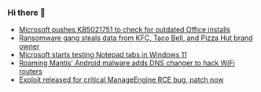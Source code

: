 ### Hi there 👋

<!--START_SECTION:feed-->
* [Microsoft pushes KB5021751 to check for outdated Office installs](https://www.bleepingcomputer.com/news/microsoft/microsoft-pushes-kb5021751-to-check-for-outdated-office-installs/)
* [Ransomware gang steals data from KFC, Taco Bell, and Pizza Hut brand owner](https://www.bleepingcomputer.com/news/security/ransomware-gang-steals-data-from-kfc-taco-bell-and-pizza-hut-brand-owner/)
* [Microsoft starts testing Notepad tabs in Windows 11](https://www.bleepingcomputer.com/news/microsoft/microsoft-starts-testing-notepad-tabs-in-windows-11/)
* [Roaming Mantis’ Android malware adds DNS changer to hack WiFi routers](https://www.bleepingcomputer.com/news/security/roaming-mantis-android-malware-adds-dns-changer-to-hack-wifi-routers/)
* [Exploit released for critical ManageEngine RCE bug, patch now](https://www.bleepingcomputer.com/news/security/exploit-released-for-critical-manageengine-rce-bug-patch-now/)
<!--END_SECTION:feed-->

<!--
**frankenk/frankenk** is a ✨ _special_ ✨ repository because its `README.md` (this file) appears on your GitHub profile.

Here are some ideas to get you started:

- 🔭 I’m currently working on ...
- 🌱 I’m currently learning ...
- 👯 I’m looking to collaborate on ...
- 🤔 I’m looking for help with ...
- 💬 Ask me about ...
- 📫 How to reach me: ...
- 😄 Pronouns: ...
- ⚡ Fun fact: ...
-->




